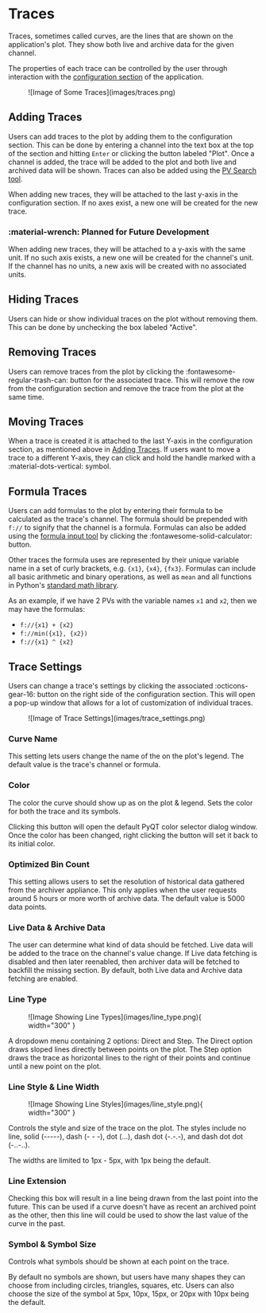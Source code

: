 # Traces

Traces, sometimes called curves, are the lines that are shown on the application's plot.
They show both live and archive data for the given channel.

The properties of each trace can be controlled by the user through interaction with the [configuration section] of the application.

  [configuration section]: overview/config_section.md

<figure markdown="span">
  ![Image of Some Traces](images/traces.png)
</figure>



## Adding Traces

Users can add traces to the plot by adding them to the configuration section.
This can be done by entering a channel into the text box at the top of the section and hitting `Enter` or clicking the button labeled "Plot".
Once a channel is added, the trace will be added to the plot and both live and archived data will be shown.
Traces can also be added using the [PV Search tool].

  [PV Search tool]: tools/search.md

When adding new traces, they will be attached to the last y-axis in the configuration section.
If no axes exist, a new one will be created for the new trace.


### :material-wrench: Planned for Future Development

When adding new traces, they will be attached to a y-axis with the same unit.
If no such axis exists, a new one will be created for the channel's unit.
If the channel has no units, a new axis will be created with no associated units.



## Hiding Traces

Users can hide or show individual traces on the plot without removing them.
This can be done by unchecking the box labeled "Active".



## Removing Traces

Users can remove traces from the plot by clicking the :fontawesome-regular-trash-can: button for the associated trace.
This will remove the row from the configuration section and remove the trace from the plot at the same time.



## Moving Traces

When a trace is created it is attached to the last Y-axis in the configuration section, as mentioned above in [Adding Traces].
If users want to move a trace to a different Y-axis, they can click and hold the handle marked with a :material-dots-vertical: symbol.

  [Adding Traces]: #adding-traces



## Formula Traces

Users can add formulas to the plot by entering their formula to be calculated as the trace's channel.
The formula should be prepended with `f://` to signify that the channel is a formula.
Formulas can also be added using the [formula input tool] by clicking the :fontawesome-solid-calculator: button.

  [formula input tool]: tools/formula_maker.md

Other traces the formula uses are represented by their unique variable name in a set of curly brackets, e.g. `{x1}`, `{x4}`, `{fx3}`.
Formulas can include all basic arithmetic and binary operations, as well as `mean` and all functions in Python's [standard math library].

  [standard math library]: https://docs.python.org/library/math.html

As an example, if we have 2 PVs with the variable names `x1` and `x2`, then we may have the formulas:

- `f://{x1} + {x2}`
- `f://min({x1}, {x2})`
- `f://{x1} ^ {x2}`



## Trace Settings

Users can change a trace's settings by clicking the associated :octicons-gear-16: button on the right side of the configuration section.
This will open a pop-up window that allows for a lot of customization of individual traces.

<figure markdown="span">
  ![Image of Trace Settings](images/trace_settings.png)
</figure>



### Curve Name

This setting lets users change the name of the on the plot's legend.
The default value is the trace's channel or formula.


### Color

The color the curve should show up as on the plot & legend.
Sets the color for both the trace and its symbols.

Clicking this button will open the default PyQT color selector dialog window.
Once the color has been changed, right clicking the button will set it back to its initial color.


### Optimized Bin Count

This setting allows users to set the resolution of historical data gathered from the archiver appliance.
This only applies when the user requests around 5 hours or more worth of archive data.
The default value is 5000 data points.


### Live Data & Archive Data

The user can determine what kind of data should be fetched.
Live data will be added to the trace on the channel's value change.
If Live data fetching is disabled and then later reenabled, then archiver data will be fetched to backfill the missing section.
By default, both Live data and Archive data fetching are enabled.


### Line Type

<figure markdown="span">
  ![Image Showing Line Types](images/line_type.png){ width="300" }
</figure>

A dropdown menu containing 2 options: Direct and Step.
The Direct option draws sloped lines directly between points on the plot.
The Step option draws the trace as horizontal lines to the right of their points and continue until a new point on the plot.


### Line Style & Line Width

<figure markdown="span">
  ![Image Showing Line Styles](images/line_style.png){ width="300" }
</figure>

Controls the style and size of the trace on the plot.
The styles include no line, solid (-----), dash (- - -), dot (...), dash dot (-.-.-), and dash dot dot (-..-..).

The widths are limited to 1px - 5px, with 1px being the default.


### Line Extension

Checking this box will result in a line being drawn from the last point into the future.
This can be used if a curve doesn't have as recent an archived point as the other, then this line will could be used to show the last value of the curve in the past.


### Symbol & Symbol Size

Controls what symbols should be shown at each point on the trace.

By default no symbols are shown, but users have many shapes they can choose from including circles, triangles, squares, etc.
Users can also choose the size of the symbol at 5px, 10px, 15px, or 20px with 10px being the default.
